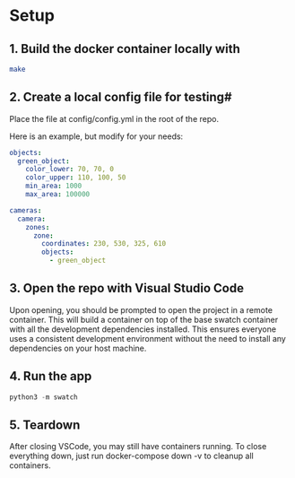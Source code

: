 # Setup

## 1. Build the docker container locally with

```bash
make
```

## 2. Create a local config file for testing#
Place the file at config/config.yml in the root of the repo.

Here is an example, but modify for your needs:

```yaml
objects:
  green_object:
    color_lower: 70, 70, 0
    color_upper: 110, 100, 50
    min_area: 1000
    max_area: 100000

cameras:
  camera:
    zones:
      zone:
        coordinates: 230, 530, 325, 610
        objects:
          - green_object
```

## 3. Open the repo with Visual Studio Code

Upon opening, you should be prompted to open the project in a remote container. This will build a container on top of the base swatch container with all the development dependencies installed. This ensures everyone uses a consistent development environment without the need to install any dependencies on your host machine.

## 4. Run the app

```python
python3 -m swatch
```

## 5. Teardown

After closing VSCode, you may still have containers running. To close everything down, just run docker-compose down -v to cleanup all containers.
